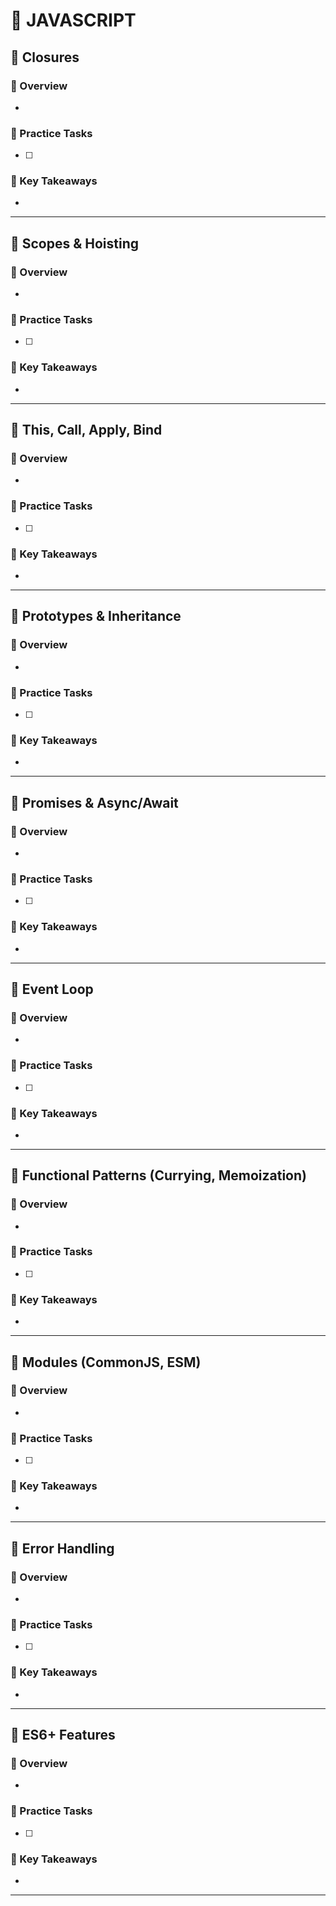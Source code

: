 # 📘 JAVASCRIPT

## 🔹 Closures
### 📘 Overview
- 

### 🧪 Practice Tasks
- [ ] 

### 🧠 Key Takeaways
- 

---

## 🔹 Scopes & Hoisting
### 📘 Overview
- 

### 🧪 Practice Tasks
- [ ] 

### 🧠 Key Takeaways
- 

---

## 🔹 This, Call, Apply, Bind
### 📘 Overview
- 

### 🧪 Practice Tasks
- [ ] 

### 🧠 Key Takeaways
- 

---

## 🔹 Prototypes & Inheritance
### 📘 Overview
- 

### 🧪 Practice Tasks
- [ ] 

### 🧠 Key Takeaways
- 

---

## 🔹 Promises & Async/Await
### 📘 Overview
- 

### 🧪 Practice Tasks
- [ ] 

### 🧠 Key Takeaways
- 

---

## 🔹 Event Loop
### 📘 Overview
- 

### 🧪 Practice Tasks
- [ ] 

### 🧠 Key Takeaways
- 

---

## 🔹 Functional Patterns (Currying, Memoization)
### 📘 Overview
- 

### 🧪 Practice Tasks
- [ ] 

### 🧠 Key Takeaways
- 

---

## 🔹 Modules (CommonJS, ESM)
### 📘 Overview
- 

### 🧪 Practice Tasks
- [ ] 

### 🧠 Key Takeaways
- 

---

## 🔹 Error Handling
### 📘 Overview
- 

### 🧪 Practice Tasks
- [ ] 

### 🧠 Key Takeaways
- 

---

## 🔹 ES6+ Features
### 📘 Overview
- 

### 🧪 Practice Tasks
- [ ] 

### 🧠 Key Takeaways
- 

---

